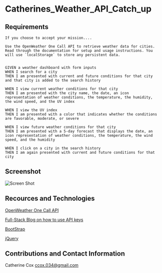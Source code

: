 # Catherines_Weather_API_Catch_up

## Requirements

<!-- ----------------------- -->

```
If you choose to accept your mission....

Use the OpenWeather One Call API to retrieve weather data for cities. Read through the documentation for setup and usage instructions. You will use `localStorage` to store any persistent data.


GIVEN a weather dashboard with form inputs
WHEN I search for a city
THEN I am presented with current and future conditions for that city and that city is added to the search history

WHEN I view current weather conditions for that city
THEN I am presented with the city name, the date, an icon representation of weather conditions, the temperature, the humidity, the wind speed, and the UV index

WHEN I view the UV index
THEN I am presented with a color that indicates whether the conditions are favorable, moderate, or severe

WHEN I view future weather conditions for that city
THEN I am presented with a 5-day forecast that displays the date, an icon representation of weather conditions, the temperature, the wind speed, and the humidity

WHEN I click on a city in the search history
THEN I am again presented with current and future conditions for that city
```

## Screenshot

<!-- ----------------------- -->

![Screen Shot]()

## Recources and Technologies

<!-- ----------------------- -->

<!-- https://coding-boot-camp.github.io/full-stack/apis/how-to-use-api-keys
https://openweathermap.org/api/one-call-api
https://api.openweathermap.org/data/2.5/onecall?lat={lat}&lon={lon}&exclude={part}&appid={API key} -->

[OpenWeather One Call API](https://openweathermap.org/api/one-call-api)

[Full-Stack Blog on how to use API keys](https://coding-boot-camp.github.io/full-stack/apis/how-to-use-api-keys)

[BootStrap](https://getbootstrap.com/)

[jQuery](https://jquery.com)

## Contributions and Contact Information

<!-- ----------------------- -->

Catherine Cox
ccox.034@gmail.com
